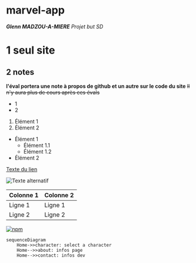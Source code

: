 # marvel-app
***Glenn MADZOU-A-MIERE***
_Projet but SD_

# 1 seul site
## 2 notes

**l'éval portera une note à propos de github et un autre sur le code du site**
~~Il n'y aura plus de cours après ces évals~~

- 1
- 2

1. Élément 1
2. Élément 2

- Élément 1
  - Élément 1.1
  - Élément 1.2
- Élément 2

[Texte du lien](https://www.google.com)

![Texte alternatif](https://www.google.com/images/branding/googlelogo/1x/googlelogo_color_272x92dp.png)


| Colonne 1 | Colonne 2 |
| --------- | --------- |
| Ligne 1   | Ligne 1   |
| Ligne 2   | Ligne 2   |


[![npm](https://img.shields.io/npm/dt/express.svg)](https://www.npmjs.com/package/express)


```mermaid
sequenceDiagram
    Home->>character: select a character
    Home-->>about: infos page
    Home-->>contact: infos dev
```